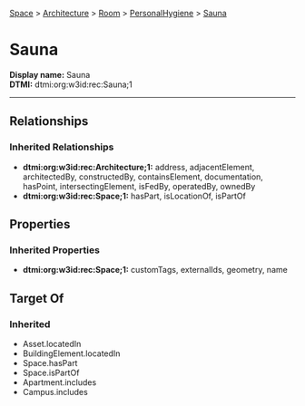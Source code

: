 [Space](../../../Space.md) > [Architecture](../../Architecture.md) > [Room](../Room.md) > [PersonalHygiene](PersonalHygiene.md) > [Sauna](.)
# Sauna

**Display name:** Sauna<br />
**DTMI:** dtmi:org:w3id:rec:Sauna;1

---
## Relationships
### Inherited Relationships
* **dtmi:org:w3id:rec:Architecture;1:** address, adjacentElement, architectedBy, constructedBy, containsElement, documentation, hasPoint, intersectingElement, isFedBy, operatedBy, ownedBy
* **dtmi:org:w3id:rec:Space;1:** hasPart, isLocationOf, isPartOf
## Properties
### Inherited Properties
* **dtmi:org:w3id:rec:Space;1:** customTags, externalIds, geometry, name
## Target Of
### Inherited
* Asset.locatedIn
* BuildingElement.locatedIn
* Space.hasPart
* Space.isPartOf
* Apartment.includes
* Campus.includes
